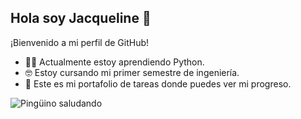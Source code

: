 ## Hola soy Jacqueline 👋

¡Bienvenido a mi perfil de GitHub!

- 👩‍💻 Actualmente estoy aprendiendo Python.
- 🤓 Estoy cursando mi primer semestre de ingeniería.
- 👯 Este es mi portafolio de tareas donde puedes ver mi progreso.

![Pingüino saludando](https://media2.giphy.com/media/v1.Y2lkPTc5MGI3NjExMmJjYTZ0Z2diNmMwMHc5YzJqd2syeGl4c2M3aWhsbGY0a3Nqa3RvMCZlcD12MV9pbnRlcm5hbF9naWZfYnlfaWQmY3Q9Zw/Cmr1OMJ2FN0B2/giphy.gif](https://media2.giphy.com/media/v1.Y2lkPTc5MGI3NjExZ2psaXFmN2ozdGRlb3ZnNHIyMWQzdmxiNDlsbjR6dTBoYmpobnRkcyZlcD12MV9pbnRlcm5hbF9naWZfYnlfaWQmY3Q9Zw/Cmr1OMJ2FN0B2/giphy.gif))

